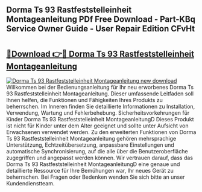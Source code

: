 ## Dorma Ts 93 Rastfeststelleinheit Montageanleitung PDf Free Download - Part-KBq Service Owner Guide - User Repair Edition CFvHt

# <h2><a href="http://df7llc4.blite.top/?on=Dorma+Ts+93+Rastfeststelleinheit+Montageanleitung">🔗Download 👉🔴 Dorma Ts 93 Rastfeststelleinheit Montageanleitung</a></h2>

[![Dorma Ts 93 Rastfeststelleinheit Montageanleitung new download](https://i.imgur.com/lujVjoI.png)](http://df7llc4.blite.top/?on=Dorma+Ts+93+Rastfeststelleinheit+Montageanleitung)
Willkommen bei der Bedienungsanleitung für Ihr neu erworbenes Dorma Ts 93 Rastfeststelleinheit Montageanleitung. Dieser umfassende Leitfaden soll Ihnen helfen, die Funktionen und Fähigkeiten Ihres Produkts zu beherrschen. Im Inneren finden Sie detaillierte Informationen zu Installation, Verwendung, Wartung und Fehlerbehebung. Sicherheitsvorkehrungen für Kinder Dorma Ts 93 Rastfeststelleinheit MontageanleitungD Dieses Produkt ist nicht für Kinder unter dem Alter geeignet und sollte unter Aufsicht von Erwachsenen verwendet werden. Zu den erweiterten Funktionen von Dorma Ts 93 Rastfeststelleinheit Montageanleitung gehören mehrsprachige Unterstützung, Echtzeitübersetzung, anpassbare Einstellungen und automatische Synchronisierung, auf die alle über die Benutzeroberfläche zugegriffen und angepasst werden können. Wir vertrauen darauf, dass das Dorma Ts 93 Rastfeststelleinheit MontageanleitungD eine genaue und detaillierte Ressource für Ihre Bemühungen war, Ihr neues Gerät zu beherrschen. Bei Fragen oder Bedenken wenden Sie sich bitte an unser Kundendienstteam.
